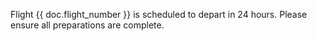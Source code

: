 Flight {{ doc.flight_number }} is scheduled to depart in 24 hours. Please ensure all preparations are complete.
